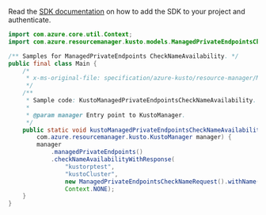 Read the [SDK documentation](https://github.com/Azure/azure-sdk-for-java/blob/azure-resourcemanager-kusto_1.0.0-beta.4/sdk/kusto/azure-resourcemanager-kusto/README.md) on how to add the SDK to your project and authenticate.

```java
import com.azure.core.util.Context;
import com.azure.resourcemanager.kusto.models.ManagedPrivateEndpointsCheckNameRequest;

/** Samples for ManagedPrivateEndpoints CheckNameAvailability. */
public final class Main {
    /*
     * x-ms-original-file: specification/azure-kusto/resource-manager/Microsoft.Kusto/stable/2022-02-01/examples/KustoManagedPrivateEndpointsCheckNameAvailability.json
     */
    /**
     * Sample code: KustoManagedPrivateEndpointsCheckNameAvailability.
     *
     * @param manager Entry point to KustoManager.
     */
    public static void kustoManagedPrivateEndpointsCheckNameAvailability(
        com.azure.resourcemanager.kusto.KustoManager manager) {
        manager
            .managedPrivateEndpoints()
            .checkNameAvailabilityWithResponse(
                "kustorptest",
                "kustoCluster",
                new ManagedPrivateEndpointsCheckNameRequest().withName("pme1"),
                Context.NONE);
    }
}
```
